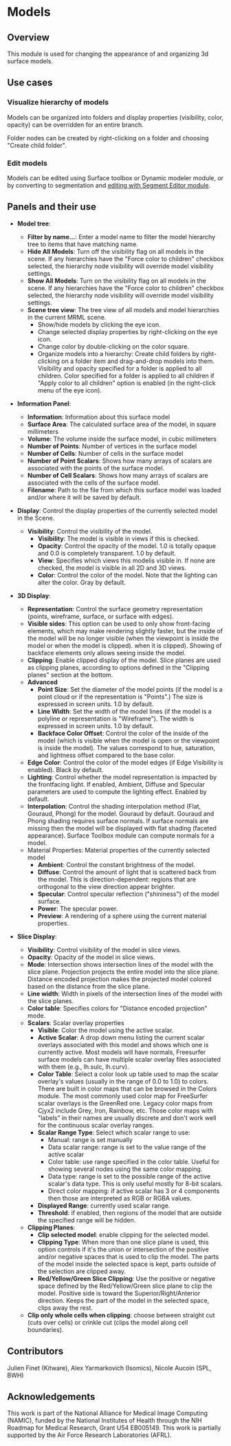 # Models

## Overview

This module is used for changing the appearance of and organizing 3d surface models.

## Use cases

### Visualize hierarchy of models

Models can be organized into folders and display properties (visibility, color, opacity) can be overridden for an entire branch.

Folder nodes can be created by right-clicking on a folder and choosing "Create child folder".

### Edit models

Models can be edited using Surface toolbox or Dynamic modeler module, or by converting to segmentation and [editing with Segment Editor module](segmentations.md#editing-a-segmentation-imported-from-model-surface-mesh-file).

## Panels and their use

- **Model tree**:
  - **Filter by name...**: Enter a model name to filter the model hierarchy tree to items that have matching name.
  - **Hide All Models**: Turn off the visibility flag on all models in the scene. If any hierarchies have the "Force color to children" checkbox selected, the hierarchy node visibility will override model visibility settings.
  - **Show All Models**: Turn on the visibility flag on all models in the scene. If any hierarchies have the "Force color to children" checkbox selected, the hierarchy node visibility will override model visibility settings.
  - **Scene tree view**: The tree view of all models and model hierarchies in the current MRML scene.
    - Show/hide models by clicking the eye icon.
    - Change selected display properties by right-clicking on the eye icon.
    - Change color by double-clicking on the color square.
    - Organize models into a hierarchy: Create child folders by right-clicking on a folder item and drag-and-drop models into them. Visibility and opacity specified for a folder is applied to all children. Color specified for a folder is applied to all children if "Apply color to all children" option is enabled (in the right-click menu of the eye icon).

- **Information Panel**:
  - **Information**: Information about this surface model
  - **Surface Area**: The calculated surface area of the model, in square millimeters
  - **Volume**: The volume inside the surface model, in cubic millimeters
  - **Number of Points**: Number of vertices in the surface model
  - **Number of Cells**: Number of cells in the surface model
  - **Number of Point Scalars**: Shows how many arrays of scalars are associated with the points of the surface model.
  - **Number of Cell Scalars**: Shows how many arrays of scalars are associated with the cells of the surface model.
  - **Filename**: Path to the file from which this surface model was loaded and/or where it will be saved by default.

- **Display**: Control the display properties of the currently selected model in the Scene.
  - **Visibility**: Control the visibility of the model.
    - **Visibility**: The model is visible in views if this is checked.
    - **Opacity**: Control the opacity of the model. 1.0 is totally opaque and 0.0 is completely transparent. 1.0 by default.
    - **View**: Specifies which views this modelis visible in. If none are checked, the model is visible in all 2D and 3D views.
    - **Color**: Control the color of the model. Note that the lighting can alter the color. Gray by default.
- **3D Display**:
    - **Representation**: Control the surface geometry representation (points, wireframe, surface, or surface with edges).
    - **Visible sides**: This option can be used to only show front-facing elements, which may make rendering slightly faster, but the inside of the model will be no longer visible (when the viewpoint is inside the model or when the model is clipped). when it is clipped). Showing of backface elements only allows seeing inside the model.
    - **Clipping**: Enable clipped display of the model. Slice planes are used as clipping planes, according to options defined in the "Clipping planes" section at the bottom.
    - **Advanced**
      - **Point Size**: Set the diameter of the model points (if the model is a point cloud or if the representation is "Points".) The size is expressed in screen units. 1.0 by default.
      - **Line Width**: Set the width of the model lines (if the model is a polyline or representation is "Wireframe"). The width is expressed in screen units. 1.0 by default.
      - **Backface Color Offset**: Control the color of the inside of the model (which is visible when the model is open or the viewpoint is inside the model). The values correspond to hue, saturation, and lightness offset compared to the base color.
    - **Edge Color**: Control the color of the model edges (if Edge Visibility is enabled). Black by default.
    - **Lighting**: Control whether the model representation is impacted by the frontfacing light. If enabled, Ambient, Diffuse and Specular parameters are used to compute the lighting effect. Enabled by default.
    - **Interpolation**: Control the shading interpolation method (Flat, Gouraud, Phong) for the model. Gouraud by default. Gouraud and Phong shading requires surface normals. If surface normals are missing then the model will be displayed with flat shading (faceted appearance). Surface Toolbox module can compute normals for a model.
    - Material Properties: Material properties of the currently selected model
      - **Ambient**: Control the constant brightness of the model.
      - **Diffuse**: Control the amount of light that is scattered back from the model. This is direction-dependent: regions that are orthogonal to the view direction appear brighter.
      - **Specular**: Control specular reflection ("shininess") of the model surface.
      - **Power**: The specular power.
      - **Preview**: A rendering of a sphere using the current material properties.
- **Slice Display**:
    - **Visibility**: Control visibility of the model in slice views.
    - **Opacity**: Opacity of the model in slice views.
    - **Mode**: Intersection shows intersection lines of the model with the slice plane. Projection projects the entire model into the slice plane. Distance encoded projection makes the projected model colored based on the distance from the slice plane.
    - **Line width**: Width in pixels of the intersection lines of the model with the slice planes.
    - **Color table**: Specifies colors for "Distance encoded projection" mode.
  - **Scalars**: Scalar overlay properties
    - **Visible**: Color the model using the active scalar.
    - **Active Scalar**: A drop down menu listing the current scalar overlays associated with this model and shows which one is currently active. Most models will have normals, Freesurfer surface models can have multiple scalar overlay files associated with them (e.g., lh.sulc, lh.curv).
    - **Color Table**: Select a color look up table used to map the scalar overlay's values  (usually in the range of 0.0 to 1.0) to colors. There are built in color maps that can be browsed in the Colors module. The most commonly used color map for FreeSurfer scalar overlays is the GreenRed one. Legacy color maps from Cjyx2 include Grey, Iron, Rainbow, etc. Those color maps with "labels" in their names are usually discrete and don't work well for the continuous scalar overlay ranges.
    - **Scalar Range Type**: Select which scalar range to use:
      - Manual: range is set manually
      - Data scalar range: range is set to the value range of the active scalar
      - Color table: use range specified in the color table. Useful for showing several nodes using the same color mapping.
      - Data type: range is set to the possible range of the active scalar's data type. This is only useful mostly for 8-bit scalars.
      - Direct color mapping: if active scalar has 3 or 4 components then those are interpreted as RGB or RGBA values.
    - **Displayed Range**: currently used scalar range.
    - **Threshold**: if enabled, then regions of the model that are outside the specified range will be hidden.
  - **Clipping Planes**:
    - **Clip selected model**: enable clipping for the selected model.
    - **Clipping Type**: When more than one slice plane is used, this option controls if it's the union or intersection of the positive and/or negative spaces that is used to clip the model. The parts of the model inside the selected space is kept, parts outside of the selection are clipped away.
    - **Red/Yellow/Green Slice Clipping**: Use the positive or negative space defined by the Red/Yellow/Green slice plane to clip the model. Positive side is toward the Superior/Right/Anterior direction. Keeps the part of the model in the selected space, clips away the rest.
  - **Clip only whole cells when clipping**: choose between straight cut (cuts over cells) or crinkle cut (clips the model along cell boundaries).

## Contributors

Julien Finet (Kitware), Alex Yarmarkovich (Isomics), Nicole Aucoin (SPL, BWH)

## Acknowledgements

This work is part of the National Alliance for Medical Image Computing (NAMIC), funded by the National Institutes of Health through the NIH Roadmap for Medical Research, Grant U54 EB005149. This work is partially supported by the Air Force Research Laboratories (AFRL).

